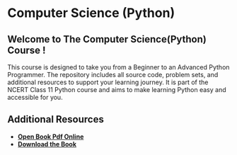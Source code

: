 # Computer Science (Python)

## Welcome to The Computer Science(Python) Course !

This course is designed to take you from a Beginner to an Advanced Python Programmer. The repository includes all source code, problem sets, and additional resources to support your learning journey. It is part of the NCERT Class 11 Python course and aims to make learning Python easy and accessible for you.

## Additional Resources

- **[Open Book Pdf Online](https://github.com/KSKOP69/ComputerSciencePython/blob/main/Resources/README.md)**
- **[Download the Book](https://github.com/KSKOP69/ComputerSciencePython/raw/refs/heads/main/Resources/KSK(CsPython).zip)**
